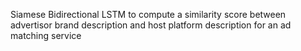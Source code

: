 Siamese Bidirectional LSTM to compute a similarity score between advertisor brand description and host platform description for an ad matching service
